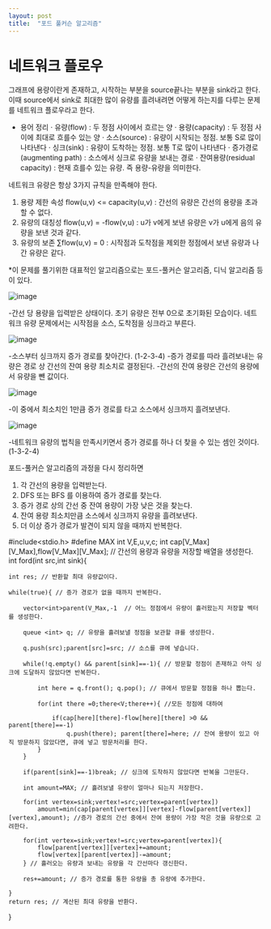 ```yaml
---
layout: post
title:  "포드 풀커슨 알고리즘"
---
```


# 네트워크 플로우
그래프에 용량이란게 존재하고, 시작하는 부분을 source끝나는 부분을 sink라고 한다. 이때 source에서 sink로  최대한 많이 유량를 흘려내려면 어떻게 하는지를 다루는 
문제를 네트워크 플로우라고 한다.

- 용어 정리
· 유량(flow) : 두 정점 사이에서 흐르는 양
· 용량(capacity) : 두 정점 사이에 최대로 흐를수 있는 양
· 소스(source) : 유량이 시작되는 정점. 보통 S로 많이 나타낸다
· 싱크(sink) : 유량이 도착하는 정점. 보통 T로 많이 나타낸다
· 증가경로(augmenting path) : 소스에서 싱크로 유량을 보내는 경로 
· 잔여용량(residual capacity) : 현재 흐를수 있는 유량. 즉 용량-유량을 의미한다.

네트워크 유량은 항상 3가지 규칙을 만족해야 한다.

1. 용량 제한 속성 flow(u,v) <= capacity(u,v) : 간선의 유량은 간선의 용량을 초과할 수 없다.
2. 유량의 대칭성  flow(u,v) = -flow(v,u)     : u가 v에게 보낸 유량은 v가 u에게 음의 유량을 보낸 것과 같다.
3. 유량의 보존    ∑flow(u,v) = 0             : 시작점과 도착점을 제외한 정점에서 보낸 유량과 나간 유량은 같다.

*이 문제를 풀기위한 대표적인 알고리즘으로는 포드-풀커슨 알고리즘, 디닉 알고리즘 등이 있다.

![image](https://blog.kakaocdn.net/dn/Azwr1/btqIktUB1I7/nV04kVO9J9iUUjJsKkkpKK/img.png)

-간선 당 용량을 입력받은 상태이다. 초기 유량은 전부 0으로 초기화된 모습이다. 네트워크 유량 문제에서는 시작점을 소스, 도착점을 싱크라고 부른다.

![image](https://blog.kakaocdn.net/dn/R6TyF/btqIvD3agOL/xCONMsyUbmcRfom6XbKa21/img.png)

-소스부터 싱크까지 증가 경로를 찾아간다. (1-2-3-4)
-증가 경로를 따라 흘려보내는 유량은 경로 상 간선의 잔여 용량 최소치로 결정된다.
-간선의 잔여 용량은 간선의 용량에서 유량을 뺀 값이다.

![image](https://blog.kakaocdn.net/dn/R6TyF/btqIvD3agOL/xCONMsyUbmcRfom6XbKa21/img.png)

-이 중에서 최소치인 1만큼 증가 경로를 타고 소스에서 싱크까지 흘려보낸다.

![image](https://user-images.githubusercontent.com/101350455/165775914-2f8f79f5-4e3e-4fbf-b99b-bc4ed3f73fe8.png)

-네트워크 유량의 법칙을 만족시키면서 증가 경로를 하나 더 찾을 수 있는 셈인 것이다. (1-3-2-4)

포드-풀커슨 알고리즘의 과정을 다시 정리하면
1. 각 간선의 용량을 입력받는다.
2. DFS 또는 BFS 를 이용하여 증가 경로를 찾는다.
3. 증가 경로 상의 간선 중 잔여 용량이 가장 낮은 것을 찾는다.
4. 잔여 용량 최소치만큼 소스에서 싱크까지 유량을 흘려보낸다.
5. 더 이상 증가 경로가 발견이 되지 않을 때까지 반복한다.

#include<stdio.h>
#define MAX
int V,E,u,v,c;
int cap[V_Max][V_Max],flow[V_Max][V_Max]; // 간선의 용량과 유량을 저장할 배열을 생성한다.
int ford(int src,int sink){

	int res; // 반환할 최대 유량값이다.
    
    while(true){ // 증가 경로가 없을 때까지 반복한다.
    
    	vector<int>parent(V_Max,-1  // 어느 정점에서 유량이 흘러왔는지 저장할 벡터를 생성한다.
        
    	queue <int> q; // 유량을 흘려보낼 정점을 보관할 큐를 생성한다.
        
    	q.push(src);parent[src]=src; // 소스를 큐에 넣습니다. 
        
        while(!q.empty() && parent[sink]==-1){ // 방문할 정점이 존재하고 아직 싱크에 도달하지 않았다면 반복한다.
        
        	int here = q.front(); q.pop(); // 큐에서 방문할 정점을 하나 뽑는다.
            
        	for(int there =0;there<V;there++){ //모든 정점에 대하여
            
            	if(cap[here][there]-flow[here][there] >0 && parent[there]==-1)
                	q.push(there); parent[there]=here; // 잔여 용량이 있고 아직 방문하지 않았다면, 큐에 넣고 방문처리를 한다.
            }
        }
        
     	if(parent[sink]==-1)break; // 싱크에 도착하지 않았다면 반복을 그만둔다.
        
        int amount=MAX; // 흘려보낼 유량이 얼마나 되는지 저장한다.
        
        for(int vertex=sink;vertex!=src;vertex=parent[vertex])
        	amount=min(cap[parent[vertex]][vertex]-flow[parent[vertex]][vertex],amount); //증가 경로의 간선 중에서 잔여 용량이 가장 작은 것을 유량으로 고려한다.
            
        for(int vertex=sink;vertex!=src;vertex=parent[vertex]){
        	flow[parent[vertex]][vertex]+=amount;
            flow[vertex][parent[vertex]]-=amount;
        } // 흘러오는 유량과 보내는 유량을 각 간선마다 갱신한다.
        
        res+=amount; // 증가 경로를 통한 유량을 총 유량에 추가한다.
        
    }
	return res; // 계산된 최대 유량을 반환다.
}
